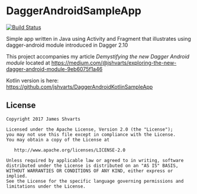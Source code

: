 # DaggerAndroidSampleApp

[![Build Status](https://travis-ci.org/jshvarts/DaggerAndroidSampleApp.svg?branch=master)](https://travis-ci.org/jshvarts/DaggerAndroidSampleApp)

Simple app written in Java using Activity and Fragment that illustrates using dagger-android module introduced in Dagger 2.10

This project accompanies my article *Demystifying the new Dagger Android module* located at https://medium.com/@jshvarts/exploring-the-new-dagger-android-module-9eb6075f1a46

Kotlin version is here: https://github.com/jshvarts/DaggerAndroidKotlinSampleApp

## License

    Copyright 2017 James Shvarts

    Licensed under the Apache License, Version 2.0 (the "License");
    you may not use this file except in compliance with the License.
    You may obtain a copy of the License at

       http://www.apache.org/licenses/LICENSE-2.0

    Unless required by applicable law or agreed to in writing, software
    distributed under the License is distributed on an "AS IS" BASIS,
    WITHOUT WARRANTIES OR CONDITIONS OF ANY KIND, either express or implied.
    See the License for the specific language governing permissions and
    limitations under the License.

